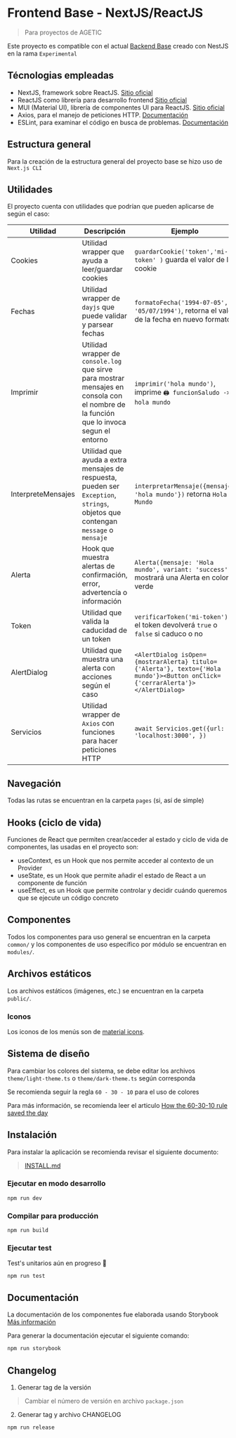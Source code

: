 # Frontend Base - NextJS/ReactJS

> Para proyectos de AGETIC

Este proyecto es compatible con el actual [Backend Base](https://gitlab.agetic.gob.bo/agetic/agetic/proyectos-base/agetic-nestjs-base-backend/-/tree/experimental) creado con NestJS en la rama `Experimental`

## Técnologias empleadas

- NextJS, framework sobre ReactJS. [Sitio oficial](https://nextjs.org)
- ReactJS como librería para desarrollo frontend  [Sitio oficial](https://es.reactjs.org)
- MUI (Material UI), librería de componentes UI para ReactJS. [Sitio oficial](https://mui.com)
- Axios, para el manejo de peticiones HTTP. [Documentación](https://axios-http.com)
- ESLint, para examinar el código en busca de problemas. [Documentación](https://eslint.org)

## Estructura general

Para la creación de la estructura general del proyecto base se hizo uso de `Next.js CLI`

## Utilidades

El proyecto cuenta con utilidades que podrían que pueden aplicarse de según el caso:

| Utilidad           | Descripción                                                                                                                             | Ejemplo                                                                                                                       |
|--------------------|-----------------------------------------------------------------------------------------------------------------------------------------|-------------------------------------------------------------------------------------------------------------------------------|
| Cookies            | Utilidad wrapper que ayuda a leer/guardar cookies                                                                                       | `guardarCookie('token','mi-token' )` guarda el valor de la cookie                                                             |
| Fechas             | Utilidad wrapper de `dayjs` que puede validar y parsear fechas                                                                          | `formatoFecha('1994-07-05', '05/07/1994')`, retorna el valor de la fecha en nuevo formato                                     |
| Imprimir           | Utilidad wrapper de `console.log` que sirve para mostrar mensajes en consola con el nombre de la función que lo invoca segun el entorno | `imprimir('hola mundo')`, imprime `🖨 funcionSaludo -> hola mundo`                                                            |
| InterpreteMensajes | Utilidad que ayuda a extra mensajes de respuesta, pueden ser `Exception`, `strings`, objetos que contengan `message` o `mensaje`        | `interpretarMensaje({mensaje: 'hola mundo'})` retorna `Hola Mundo`                                                            |
| Alerta             | Hook que muestra alertas de confirmación, error, advertencía o información                                                              | `Alerta({mensaje: 'Hola mundo', variant: 'success'})` mostrará una Alerta en color verde                                      |
| Token              | Utilidad que valida la caducidad de un token                                                                                            | `verificarToken('mi-token')` el token devolverá `true` o `false` si caduco o no                                               |
| AlertDialog        | Utilidad que muestra una alerta con acciones según el caso                                                                              | `<AlertDialog isOpen={mostrarAlerta} titulo={'Alerta'}, texto={'Hola mundo'}><Button onClick={'cerrarAlerta'}></AlertDialog>` |
| Servicios          | Utilidad wrapper de `Axios` con funciones para hacer peticiones HTTP                                                                    | `await Servicios.get({url: 'localhost:3000', })`                                                                              |

## Navegación

Todas las rutas se encuentran en la carpeta `pages` (si, así de simple)

## Hooks (ciclo de vida)

Funciones de React que permiten crear/acceder al estado y ciclo de vida de componentes, las usadas en el proyecto son:

- useContext, es un Hook que nos permite acceder al contexto de un Provider
- useState, es un Hook que permite añadir el estado de React a un componente de función
- useEffect, es un Hook que permite controlar y decidir cuándo queremos que se ejecute un código concreto

## Componentes

Todos los componentes para uso general se encuentran en la carpeta `common/` y los componentes de uso específico por
módulo se encuentran en  `modules/`.

## Archivos estáticos

Los archivos estáticos (imágenes, etc.) se encuentran en la carpeta `public/`.

### Iconos

Los iconos de los menús son de  [material icons](https://fonts.google.com/icons).

## Sistema de diseño

Para cambiar los colores del sistema, se debe editar los archivos `theme/light-theme.ts` o  `theme/dark-theme.ts` según corresponda

Se recomienda seguir la regla `60 - 30 - 10` para el uso de colores

Para más información, se recomienda leer el articulo [How the 60-30-10 rule saved the day](https://uxdesign.cc/how-the-60-30-10-rule-saved-the-day-934e1ee3fdd8)

## Instalación

Para instalar la aplicación se recomienda revisar el siguiente documento:

> [INSTALL.md](INSTALL.md)

### Ejecutar en modo desarrollo

```
npm run dev
```

### Compilar para producción

```
npm run build
```

### Ejecutar test

Test's unitarios aún en progreso 🔨
```
npm run test
```

## Documentación

La documentación de los componentes fue elaborada usando Storybook [Más información](https://storybook.js.org/docs/react/get-started/introduction)

Para generar la documentación ejecutar el siguiente comando:

```bash
npm run storybook
```

## Changelog

1. Generar tag de la versión
> Cambiar el número de versión en archivo `package.json` 

2. Generar tag y archivo CHANGELOG
```bash
npm run release
```
